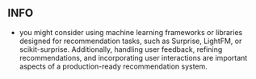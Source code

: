 ## INFO

- you might consider using machine learning frameworks or libraries designed for recommendation tasks, such as Surprise, LightFM, or scikit-surprise. Additionally, handling user feedback, refining recommendations, and incorporating user interactions are important aspects of a production-ready recommendation system.

